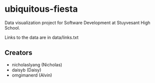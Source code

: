 # ubiquitous-fiesta

Data visualization project for Software Development at Stuyvesant High School.

Links to the data are in data/links.txt

## Creators
  - nicholaslyang (Nicholas)
  - daisyb (Daisy)
  - omgimanerd (Alvin)
